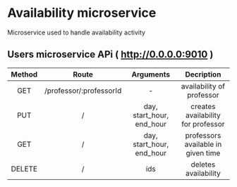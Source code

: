 # Availability microservice
Microservice used to handle availability activity

## Users microservice APi ( http://0.0.0.0:9010 )
| Method | Route | Arguments | Decription 
| :---: | :---: | :---: | :---: |
| GET | /professor/:professorId | - | availability of professor |
| PUT | / | day, start_hour, end_hour | creates availability for professor |
| GET | / | day, start_hour, end_hour | professors available in given time |
| DELETE | / | ids | deletes availability |